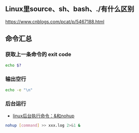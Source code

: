 ## Linux里source、sh、bash、./有什么区别

https://www.cnblogs.com/pcat/p/5467188.html


## 命令汇总

### 获取上一条命令的 exit code

```bash
echo $?
```

### 输出空行

```bash
echo -e "\n"
```

### 后台运行

- [linux后台执行命令：&和nohup](https://blog.csdn.net/liuyanfeier/article/details/62422742)

```bash
nohup [command] >> xxx.log 2>&1 &
```
